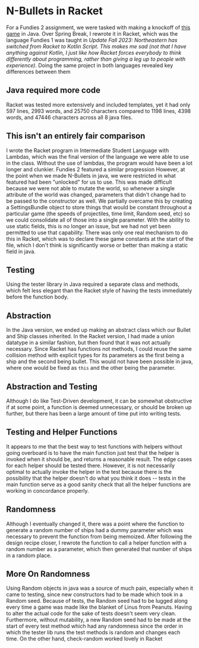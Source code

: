 # N-Bullets in Racket
For a Fundies 2 assignment, we were tasked with making a knockoff of [this game](https://www.crazygames.com/game/10-bullets-html-5) in Java. Over Spring Break, I rewrote it in Racket, which was the language Fundies 1 was taught in *Update Fall 2023: Northeastern has switched from Racket to Kotlin Script. This makes me sad (not that I have anything against Kotlin, I just like how Racket forces everybody to think differently about programming, rather than giving a leg up to people with experience)*. Doing the same project in both languages revealed key differences between them

## Java required more code
Racket was tested more extensively and included templates, yet it had only 597 lines, 2993 words, and 25750 characters compared to 1198 lines, 4398 words, and 47446 characters across all 8 java files. 

## This isn't an entirely fair comparison
I wrote the Racket program in Intermediate Student Language with Lambdas, which was the final version of the language we were able to use in the class. Without the use of lambdas, the program would have been a lot longer and clunkier. Fundies 2 featured a similar progression However, at the point when we made N-Bullets in java, we were restricted in what featured had been "unlocked" for us to use. This was made difficult because we were not able to mutate the world, so whenever a single attribute of the world was changed, parameters that didn't change had to be passed to the constructor as well. We partially overcame this by creating a SettingsBundle object to store things that would be constant throughout a particular game (the speeds of projectiles, time limit, Random seed, etc) so we could consolidate all of those into a single parameter. With the ability to use static fields, this is no longer an issue, but we had not yet been permitted to use that capability. 
There was only one real mechanism to do this in Racket, which was to declare these game constants at the start of the file, which I don't think is significantly worse or better than making a static field in java.

## Testing
Using the tester library in Java required a separate class and methods, which felt less elegant than the Racket style of having the tests immediately before the function body. 

## Abstraction
In the Java version, we ended up making an abstract class which our Bullet and Ship classes inherited. In the Racket version, I had made a union datatype in a similar fashion, but then found that it was not actually necessary. Since Racket has functions not methods, I could reuse the same collision method with explicit types for its parameters as the first being a ship and the second being bullet. This would not have been possible in java, where one would be fixed as `this` and the other being the parameter.  

## Abstraction and Testing
Although I do like Test-Driven development, it can be somewhat obstructive if at some point, a function is deemed unnecessary, or should be broken up further, but there has been a large amount of time put into writing tests. 

## Testing and Helper Functions
It appears to me that the best way to test functions with helpers without going overboard is to have the main function just test that the helper is invoked when it should be, and returns a reasonable result. The edge cases for each helper should be tested there. However, it is not necessarily optimal to actually invoke the helper in the test because there is the possibility that the helper doesn't do what you think it does -- tests in the main function serve as a good sanity check that all the helper functions are working in concordance properly.

## Randomness
Although I eventually changed it, there was a point where the function to generate a random number of ships had a dummy parameter which was necessary to prevent the function from being memoized. After following the design recipe closer, I rewrote the function to call a helper function with a random number as a parameter, which then generated that number of ships in a random place. 

## More On Randomness
Using Random objects in java was a source of much pain, especially when it came to testing, since new constructors had to be made which took in a Random seed. Because of tests, the Random seed had to be lugged along every time a game was made like the blanket of Linus from Peanuts. Having to alter the actual code for the sake of tests doesn't seem very clean. Furthermore, without mutability, a new Random seed had to be made at the start of every test method which had any randomness since the order in which the tester lib runs the test methods is random and changes each time. 
On the other hand, check-random worked lovely in Racket 
